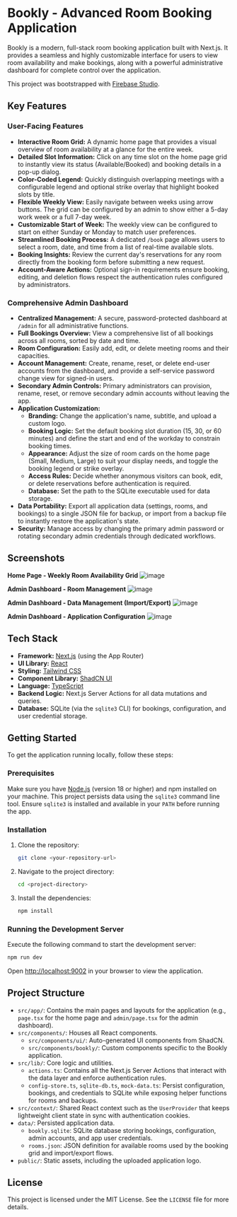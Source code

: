 # Bookly - Advanced Room Booking Application

Bookly is a modern, full-stack room booking application built with Next.js. It provides a seamless and highly customizable interface for users to view room availability and make bookings, along with a powerful administrative dashboard for complete control over the application.

This project was bootstrapped with [Firebase Studio](https://firebase.google.com/studio).

## Key Features

### User-Facing Features
- **Interactive Room Grid:** A dynamic home page that provides a visual overview of room availability at a glance for the entire week.
- **Detailed Slot Information:** Click on any time slot on the home page grid to instantly view its status (Available/Booked) and booking details in a pop-up dialog.
- **Color-Coded Legend:** Quickly distinguish overlapping meetings with a configurable legend and optional strike overlay that highlight booked slots by title.
- **Flexible Weekly View:** Easily navigate between weeks using arrow buttons. The grid can be configured by an admin to show either a 5-day work week or a full 7-day week.
- **Customizable Start of Week:** The weekly view can be configured to start on either Sunday or Monday to match user preferences.
- **Streamlined Booking Process:** A dedicated `/book` page allows users to select a room, date, and time from a list of real-time available slots.
- **Booking Insights:** Review the current day's reservations for any room directly from the booking form before submitting a new request.
- **Account-Aware Actions:** Optional sign-in requirements ensure booking, editing, and deletion flows respect the authentication rules configured by administrators.

### Comprehensive Admin Dashboard
- **Centralized Management:** A secure, password-protected dashboard at `/admin` for all administrative functions.
- **Full Bookings Overview:** View a comprehensive list of all bookings across all rooms, sorted by date and time.
- **Room Configuration:** Easily add, edit, or delete meeting rooms and their capacities.
- **Account Management:** Create, rename, reset, or delete end-user accounts from the dashboard, and provide a self-service password change view for signed-in users.
- **Secondary Admin Controls:** Primary administrators can provision, rename, reset, or remove secondary admin accounts without leaving the app.
- **Application Customization:**
  - **Branding:** Change the application's name, subtitle, and upload a custom logo.
  - **Booking Logic:** Set the default booking slot duration (15, 30, or 60 minutes) and define the start and end of the workday to constrain booking times.
  - **Appearance:** Adjust the size of room cards on the home page (Small, Medium, Large) to suit your display needs, and toggle the booking legend or strike overlay.
  - **Access Rules:** Decide whether anonymous visitors can book, edit, or delete reservations before authentication is required.
  - **Database:** Set the path to the SQLite executable used for data storage.
- **Data Portability:** Export all application data (settings, rooms, and bookings) to a single JSON file for backup, or import from a backup file to instantly restore the application's state.
- **Security:** Manage access by changing the primary admin password or rotating secondary admin credentials through dedicated workflows.

## Screenshots

**Home Page - Weekly Room Availability Grid**
![image](https://github.com/user-attachments/assets/38270cde-d2da-412d-be53-f0036b96de43)


**Admin Dashboard - Room Management**
![image](https://github.com/user-attachments/assets/e9ecbce5-ca31-401b-8310-cde250e86538)


**Admin Dashboard - Data Management (Import/Export)**
![image](https://github.com/user-attachments/assets/4c52f3fb-3510-40ea-9434-8659c4879ab1)


**Admin Dashboard - Application Configuration**
![image](https://github.com/user-attachments/assets/ddb2a921-d119-47c5-8bfa-824184a2368f)



## Tech Stack

- **Framework:** [Next.js](https://nextjs.org/) (using the App Router)
- **UI Library:** [React](https://reactjs.org/)
- **Styling:** [Tailwind CSS](https://tailwindcss.com/)
- **Component Library:** [ShadCN UI](https://ui.shadcn.com/)
- **Language:** [TypeScript](https://www.typescriptlang.org/)
- **Backend Logic:** Next.js Server Actions for all data mutations and queries.
- **Database:** SQLite (via the `sqlite3` CLI) for bookings, configuration, and user credential storage.

## Getting Started

To get the application running locally, follow these steps:

### Prerequisites

Make sure you have [Node.js](https://nodejs.org/) (version 18 or higher) and npm installed on your machine.
This project persists data using the `sqlite3` command line tool. Ensure `sqlite3` is installed and available in your `PATH` before running the app.

### Installation

1.  Clone the repository:
    ```bash
    git clone <your-repository-url>
    ```
2.  Navigate to the project directory:
    ```bash
    cd <project-directory>
    ```
3.  Install the dependencies:
    ```bash
    npm install
    ```

### Running the Development Server

Execute the following command to start the development server:

```bash
npm run dev
```

Open [http://localhost:9002](http://localhost:9002) in your browser to view the application.

## Project Structure

- `src/app/`: Contains the main pages and layouts for the application (e.g., `page.tsx` for the home page and `admin/page.tsx` for the admin dashboard).
- `src/components/`: Houses all React components.
  - `src/components/ui/`: Auto-generated UI components from ShadCN.
  - `src/components/bookly/`: Custom components specific to the Bookly application.
- `src/lib/`: Core logic and utilities.
  - `actions.ts`: Contains all the Next.js Server Actions that interact with the data layer and enforce authentication rules.
  - `config-store.ts`, `sqlite-db.ts`, `mock-data.ts`: Persist configuration, bookings, and credentials to SQLite while exposing helper functions for rooms and backups.
- `src/context/`: Shared React context such as the `UserProvider` that keeps lightweight client state in sync with authentication cookies.
- `data/`: Persisted application data.
  - `bookly.sqlite`: SQLite database storing bookings, configuration, admin accounts, and app user credentials.
  - `rooms.json`: JSON definition for available rooms used by the booking grid and import/export flows.
- `public/`: Static assets, including the uploaded application logo.

## License

This project is licensed under the MIT License. See the `LICENSE` file for more details.
